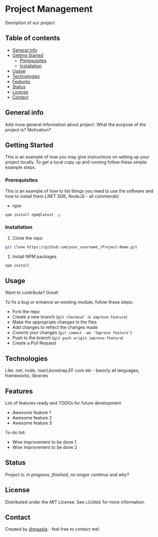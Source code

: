 # Project Management
Desription of our project

## Table of contents
* [General info](#general-info)
* [Getting Started](#getting-started)
    * [Prerequisites](#prerequisites)
    * [Installation](#installation)
* [Usage](#usage)
* [Technologies](#technologies)
* [Features](#features)
* [Status](#status)
* [License](#license)
* [Contact](#contact)

## General info
Add more general information about project. What the purpose of the project is? Motivation?

## Getting Started
This is an example of how you may give instructions on setting up your project locally. To get a local copy up and running follow these simple example steps.

### Prerequisites

This is an example of how to list things you need to use the software and how to install them.(.NET SDK, NodeJS - all commends)
* npm
```sh
npm install npm@latest -g
```

### Installation

1. Clone the repo
```sh
git clone https://github.com/your_username_/Project-Name.git
```
2. Install NPM packages
```sh
npm install
```

## Usage
Want to contribute? Great!

To fix a bug or enhance an existing module, follow these steps:

- Fork the repo
- Create a new branch (`git checkout -b improve-feature`)
- Make the appropriate changes in the files
- Add changes to reflect the changes made
- Commit your changes (`git commit -am 'Improve feature'`)
- Push to the branch (`git push origin improve-feature`)
- Create a Pull Request 

## Technologies
Like .net, node, react,boostrap,EF core etc - basicly all languages, frameworks, libraries


## Features
List of features ready and TODOs for future development
* Awesome feature 1
* Awesome feature 2
* Awesome feature 3

To-do list:
* Wow improvement to be done 1
* Wow improvement to be done 2

## Status
Project is: _in progress_, _finished_, _no longer continue_ and why?

## License

Distributed under the MIT License. See `LICENSE` for more information.

## Contact
Created by [@mazela](www.ms.polsl.pl) - feel free to contact me!
